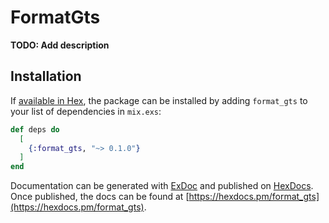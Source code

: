 # FormatGts

**TODO: Add description**

## Installation

If [available in Hex](https://hex.pm/docs/publish), the package can be installed
by adding `format_gts` to your list of dependencies in `mix.exs`:

```elixir
def deps do
  [
    {:format_gts, "~> 0.1.0"}
  ]
end
```

Documentation can be generated with [ExDoc](https://github.com/elixir-lang/ex_doc)
and published on [HexDocs](https://hexdocs.pm). Once published, the docs can
be found at [https://hexdocs.pm/format_gts](https://hexdocs.pm/format_gts).

